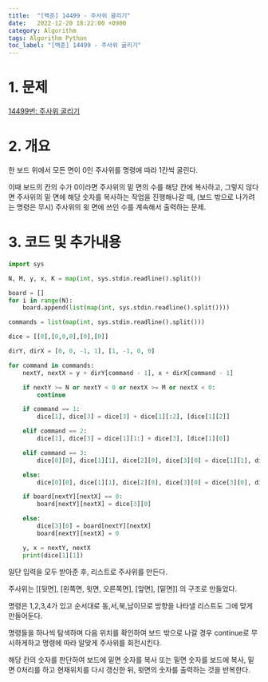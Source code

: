 ```yaml
---
title:  "[백준] 14499 - 주사위 굴리기"
date:   2022-12-20 18:22:00 +0900
category: Algorithm
tags: Algorithm Python
toc_label: "[백준] 14499 - 주사위 굴리기"
---
```


# 1. 문제
[14499번: 주사위 굴리기](https://www.acmicpc.net/problem/14499)



# 2. 개요
한 보드 위에서 모든 면이 0인 주사위를 명령에 따라 1칸씩 굴린다.

이때 보드의 칸의 수가 0이라면 주사위의 밑 면의 수를 해당 칸에 복사하고, 그렇지 않다면 주사위의 밑 면에 해당 숫자를 복사하는 작업을 진행해나갈 때, (보드 밖으로 나가려는 명령은 무시) 주사위의 윗 면에 쓰인 수를 계속해서 출력하는 문제.



# 3. 코드 및 추가내용
```python
import sys

N, M, y, x, K = map(int, sys.stdin.readline().split())

board = []
for i in range(N):
    board.append(list(map(int, sys.stdin.readline().split())))

commands = list(map(int, sys.stdin.readline().split()))

dice = [[0],[0,0,0],[0],[0]]

dirY, dirX = [0, 0, -1, 1], [1, -1, 0, 0]

for command in commands:
    nextY, nextX = y + dirY[command - 1], x + dirX[command - 1]

    if nextY >= N or nextY < 0 or nextX >= M or nextX < 0:
        continue

    if command == 1:
        dice[1], dice[3] = dice[3] + dice[1][:2], [dice[1][2]]

    elif command == 2:
        dice[1], dice[3] = dice[1][1:] + dice[3], [dice[1][0]]

    elif command == 3:
        dice[0][0], dice[1][1], dice[2][0], dice[3][0] = dice[1][1], dice[2][0], dice[3][0], dice[0][0]

    else:
        dice[0][0], dice[1][1], dice[2][0], dice[3][0] = dice[3][0], dice[0][0], dice[1][1], dice[2][0]

    if board[nextY][nextX] == 0:
        board[nextY][nextX] = dice[3][0]

    else:
        dice[3][0] = board[nextY][nextX]
        board[nextY][nextX] = 0

    y, x = nextY, nextX
    print(dice[1][1])
```

일단 입력을 모두 받아준 후, 리스트로 주사위를 만든다.

주사위는 [[뒷면], [왼쪽면, 윗면, 오른쪽면], [앞면], [밑면]] 의 구조로 만들었다.

명령은 1,2,3,4가 있고 순서대로 동,서,북,남이므로 방향을 나타낼 리스트도 그에 맞게 만들어둔다.

명령들을 하나씩 탐색하며 다음 위치를 확인하여 보드 밖으로 나갈 경우 continue로 무시하게하고 명령에 따라 알맞게 주사위를 회전시킨다.

해당 칸의 숫자를 판단하여 보드에 밑면 숫자를 복사 또는 밑면 숫자를 보드에 복사, 밑면 0처리를 하고 현재위치를 다시 갱신한 뒤, 윗면의 숫자를 출력하는 것을 반복한다.